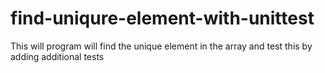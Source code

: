 # find-uniqure-element-with-unittest
This will program will find the unique element in the array and test this by adding additional tests
